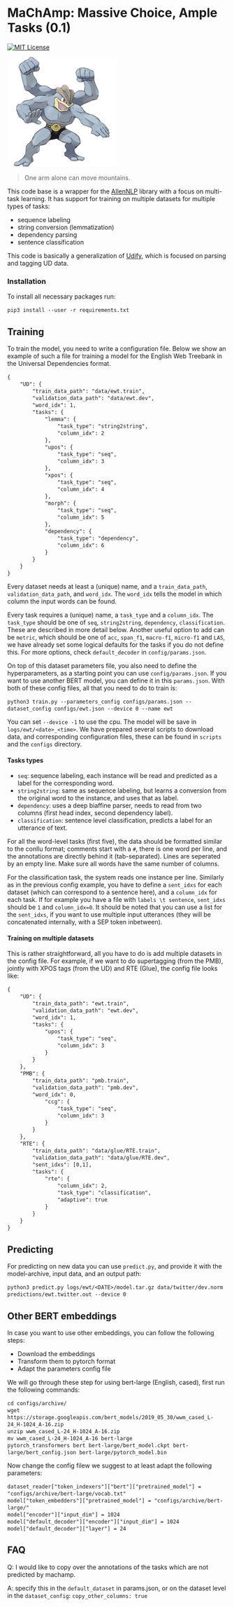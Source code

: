 # MaChAmp: Massive Choice, Ample Tasks (0.1)

[![MIT License](https://img.shields.io/badge/License-MIT-green.svg)](LICENSE)

[![Machamp](machamp.png)]()

> One arm alone can move mountains. 


This code base is a wrapper for the [AllenNLP]() library with a focus on
multi-task learning.  It has support for training on multiple datasets for
multiple types of tasks:

* sequence labeling
* string conversion (lemmatization)
* dependency parsing
* sentence classification

This code is basically a generalization of [Udify](), which is focused on 
parsing and tagging UD data.

### Installation
To install all necessary packages run:

```
pip3 install --user -r requirements.txt
```

## Training
To train the model, you need to write a configuration file. Below we show an
example of such a file for training a model for the English Web Treebank in 
the Universal Dependencies format. 

```
{
    "UD": {
        "train_data_path": "data/ewt.train",
        "validation_data_path": "data/ewt.dev",
        "word_idx": 1,
        "tasks": {
            "lemma": {
                "task_type": "string2string",
                "column_idx": 2
            },
            "upos": {
                "task_type": "seq",
                "column_idx": 3
            },
            "xpos": {
                "task_type": "seq",
                "column_idx": 4
            },
            "morph": {
                "task_type": "seq",
                "column_idx": 5
            },
            "dependency": {
                "task_type": "dependency",
                "column_idx": 6
            }
        }
    }
}

```

Every dataset needs at least a (unique) name, and a `train_data_path`,
`validation_data_path`, and `word_idx`. The `word_idx` tells the model in which
column the input words can be found. 

Every task requires a (unique) name, a `task_type` and a `column_idx`. The `task_type`
should be one of `seq`, `string2string`, `dependency`, `classification`. These are
described in more detail below. Another useful option to add can be `metric`,
which should be one of `acc`, `span_f1`, `macro-f1`, `micro-f1` and `LAS`, we have
already set some logical defaults for the tasks if you do not define this. For
more options, check `default_decoder` in `config/params.json`.

On top of this dataset parameters file, you also need to define the hyperparameters, 
as a starting point you can use `config/params.json`. If you want to use another BERT
model, you can define it in this `params.json`. With both of these config files, 
all that you need to do to train is:

```
python3 train.py --parameters_config configs/params.json --dataset_config configs/ewt.json --device 0 --name ewt
```
You can set `--device -1` to use the cpu. The model will be save in
`logs/ewt/<date>_<time>`. We have prepared several scripts to download data,
and corresponding configuration files, these can be found in `scripts` and the 
`configs` directory.

#### Tasks types
* `seq`: sequence labeling, each instance will be read and predicted as a label for the corresponding word.
* `string2string`: same as sequence labeling, but learns a conversion from the original word to the instance, and uses that as label.
* `dependency`: uses a deep biaffine parser, needs to read from two columns (first head index, second dependency label).
* `classification`: sentence level classification, predicts a label for an utterance of text.

For all the word-level tasks (first five), the data should be formatted similar
to the conllu format; comments start with a `#`, there is one word per line,
and the annotations are directly behind it (tab-separated). Lines are seperated
by an empty line. Make sure all words have the same number of columns. 

For the classification task, the system reads one instance per line. Similarly
as in the previous config example, you have to define a `sent_idxs` for each
dataset (which can correspond to a sentence here), and a `column_idx` for each
task. If for example you have a file with `labels \t sentence`, `sent_idxs`
should be `1` and `column_idx=0`. It should be noted that you can use a list
for the `sent_idxs`, if you want to use multiple input utterances (they will be
concatenated internally, with a SEP token inbetween).


#### Training on multiple datasets
This is rather straightforward, all you have to do is add multiple datasets in
the config file. For example, if we want to do supertagging (from the PMB),
jointly with XPOS tags (from the UD) and RTE (Glue), the config file looks like:

```
{
    "UD": {
        "train_data_path": "ewt.train",
        "validation_data_path": "ewt.dev",
        "word_idx": 1,
        "tasks": {
            "upos": {
                "task_type": "seq",
                "column_idx": 3
            }
        }
    },
    "PMB": {
        "train_data_path": "pmb.train",
        "validation_data_path": "pmb.dev",
        "word_idx": 0,
            "ccg": {
                "task_type": "seq",
                "column_idx": 3
            }
        }
    },
    "RTE": {
        "train_data_path": "data/glue/RTE.train",
        "validation_data_path": "data/glue/RTE.dev",
        "sent_idxs": [0,1],
        "tasks": {
            "rte": {
                "column_idx": 2,
                "task_type": "classification",
                "adaptive": true
            }
        }
    }
}
``` 


## Predicting
For predicting on new data you can use `predict.py`, and provide it with the
model-archive, input data, and an output path:

```
python3 predict.py logs/ewt/<DATE>/model.tar.gz data/twitter/dev.norm predictions/ewt.twitter.out --device 0
```


## Other BERT embeddings
In case you want to use other embeddings, you can follow the following steps:

* Download the embeddings
* Transform them to pytorch format
* Adapt the parameters config file

We will go through these step for using bert-large (English, cased), first run the following commands:

```
cd configs/archive/
wget https://storage.googleapis.com/bert_models/2019_05_30/wwm_cased_L-24_H-1024_A-16.zip
unzip wwm_cased_L-24_H-1024_A-16.zip
mv wwm_cased_L-24_H-1024_A-16 bert-large
pytorch_transformers bert bert-large/bert_model.ckpt bert-large/bert_config.json bert-large/pytorch_model.bin
```

Now change the config filew we suggest to at least adapt the following parameters:
```
dataset_reader["token_indexers"]["bert"]["pretrained_model"] = "configs/archive/bert-large/vocab.txt"
model["token_embedders"]["pretrained_model"] = "configs/archive/bert-large/"
model["encoder"]["input_dim"] = 1024
model["default_decoder"]["encoder"]["input_dim"] = 1024
model["default_decoder"]["layer"] = 24

```

## FAQ
Q: I would like to copy over the annotations of the tasks which are not predicted by machamp. 

A: specify this in the `default_dataset` in params.json, or on the dataset level in the `dataset_config`: `copy_other_columns: true`


